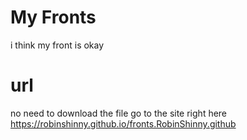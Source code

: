 # My Fronts
i think my front is okay 
# url
no need to download the file go to the site right here
<a href="https://robinshinny.github.io/fronts.RobinShinny.github/?refresh">https://robinshinny.github.io/fronts.RobinShinny.github</a>
